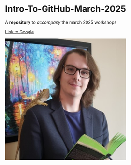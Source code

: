 # Intro-To-GitHub-March-2025

A **repository** to *accompany* the march 2025 workshops

[Link to Google](http://www.google.ca)

![Daniel Brett with a lizard and book](Daniel_Headshot_Library_Reduced.jpg)

